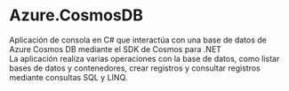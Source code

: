 # Azure.CosmosDB

Aplicación de consola en C# que interactúa con una base de datos de Azure Cosmos DB mediante el SDK de Cosmos para .NET  
  La aplicación realiza varias operaciones con la base de datos, como listar bases de datos y contenedores, crear registros y consultar registros mediante consultas SQL y LINQ.
